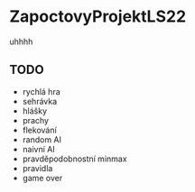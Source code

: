 # ZapoctovyProjektLS22

uhhhh

## TODO

- rychlá hra
- sehrávka
- hlášky
- prachy
- flekování
- random AI
- naivní AI
- pravděpodobnostní minmax
- pravidla
- game over
